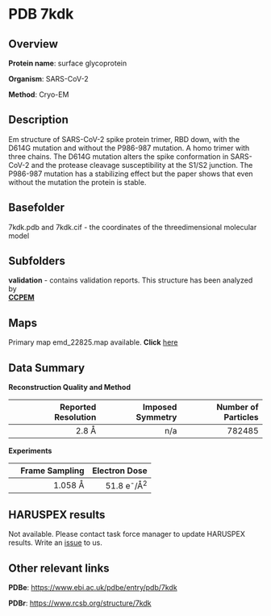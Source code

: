 # PDB 7kdk

## Overview

**Protein name**: surface glycoprotein

**Organism**: SARS-CoV-2

**Method**: Cryo-EM

## Description

Em structure of SARS-CoV-2 spike protein trimer, RBD down, with the D614G mutation and without the P986-987 mutation. A homo trimer with three chains. The D614G mutation alters the spike conformation in SARS-CoV-2 and the protease cleavage susceptibility at the S1/S2 junction. The P986-987 mutation has a stabilizing effect but the paper shows that even without the mutation the protein is stable. 

## Basefolder

7kdk.pdb and 7kdk.cif - the coordinates of the threedimensional molecular model

## Subfolders





**validation** - contains validation reports. This structure has been analyzed by <br>     [**CCPEM**](https://github.com/thorn-lab/coronavirus_structural_task_force/tree/master/pdb/surface_glycoprotein/SARS-CoV-2/7kdk/validation/ccpem-validation)



## Maps

Primary map emd_22825.map available. **Click** [here](http://ftp.wwpdb.org/pub/emdb/structures/EMD-22825/map/) 

## Data Summary
**Reconstruction Quality and Method**

|   | Reported Resolution | Imposed Symmetry | Number of Particles |
|---|-------------:|----------------:|--------------:|
|   |2.8 Å|n/a|782485|

**Experiments**

|   | Frame Sampling | Electron Dose |
|---|-------------:|----------------:|
|   |1.058 Å|51.8 e<sup>-</sup>/Å<sup>2</sup>|

## HARUSPEX results

Not available. Please contact task force manager to update HARUSPEX results. Write an [issue](https://github.com/thorn-lab/coronavirus_structural_task_force/issues) to us.

## Other relevant links 
**PDBe**:  https://www.ebi.ac.uk/pdbe/entry/pdb/7kdk
 
**PDBr**: https://www.rcsb.org/structure/7kdk 
